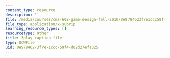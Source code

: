 ```yaml
---
content_type: resource
description: ''
file: /media/courses/cms-608-game-design-fall-2010/0e9784623f7e1ccc59f4d02d27efa325_68556.srt
file_type: application/x-subrip
learning_resource_types: []
resourcetype: Other
title: 3play caption file
type: OCWFile
uid: 0e978462-3f7e-1ccc-59f4-d02d27efa325
---
```

